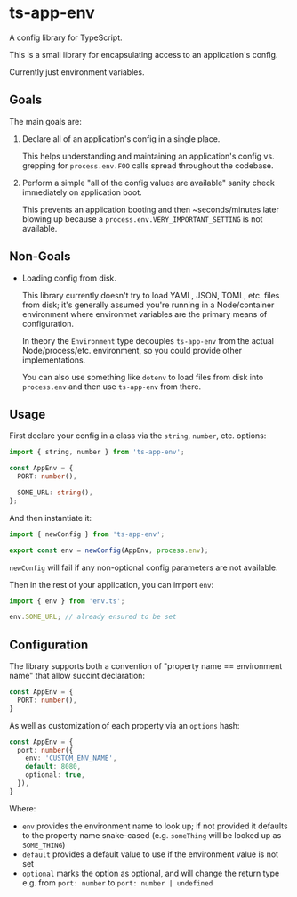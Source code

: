 
# ts-app-env

A config library for TypeScript.

This is a small library for encapsulating access to an application's config.

Currently just environment variables.

## Goals

The main goals are:

1. Declare all of an application's config in a single place.

   This helps understanding and maintaining an application's config vs. grepping for `process.env.FOO` calls spread throughout the codebase.

2. Perform a simple "all of the config values are available" sanity check immediately on application boot.

   This prevents an application booting and then ~seconds/minutes later blowing up because a `process.env.VERY_IMPORTANT_SETTING` is not available.

## Non-Goals

* Loading config from disk.

  This library currently doesn't try to load YAML, JSON, TOML, etc. files from disk; it's generally assumed you're running in a Node/container environment where environmet variables are the primary means of configuration.

  In theory the `Environment` type decouples `ts-app-env` from the actual Node/process/etc. environment, so you could provide other implementations.

  You can also use something like `dotenv` to load files from disk into `process.env` and then use `ts-app-env` from there.

## Usage

First declare your config in a class via the `string`, `number`, etc. options:

```typescript
import { string, number } from 'ts-app-env';

const AppEnv = {
  PORT: number(),

  SOME_URL: string(),
};
```

And then instantiate it:

```typescript
import { newConfig } from 'ts-app-env';

export const env = newConfig(AppEnv, process.env);
```

`newConfig` will fail if any non-optional config parameters are not available.

Then in the rest of your application, you can import `env`:

```typescript
import { env } from 'env.ts';

env.SOME_URL; // already ensured to be set
```

## Configuration

The library supports both a convention of "property name == environment name" that allow succint declaration:

```typescript
const AppEnv = {
  PORT: number(),
}
```

As well as customization of each property via an `options` hash:

```typescript
const AppEnv = {
  port: number({
    env: 'CUSTOM_ENV_NAME',
    default: 8080,
    optional: true,
  }),
}
```

Where:

* `env` provides the environment name to look up; if not provided it defaults to the property name snake-cased (e.g. `someThing` will be looked up as `SOME_THING`)
* `default` provides a default value to use if the environment value is not set
* `optional` marks the option as optional, and will change the return type e.g. from `port: number` to `port: number | undefined`

